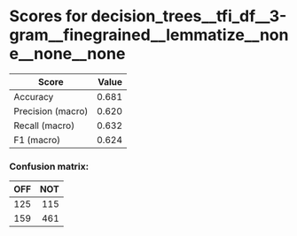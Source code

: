 # Scores for decision_trees__tfi_df__3-gram__finegrained__lemmatize__none__none__none
|      Score      |Value|
|-----------------|----:|
|Accuracy         |0.681|
|Precision (macro)|0.620|
|Recall (macro)   |0.632|
|F1 (macro)       |0.624|

### Confusion matrix:
|OFF|NOT|
|--:|--:|
|125|115|
|159|461|
